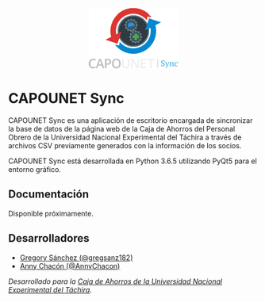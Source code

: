 <p align="center">
  <img src="res/logo.png"/>
</p>

# CAPOUNET Sync

CAPOUNET Sync es una aplicación de escritorio encargada de sincronizar la base de datos de la página web de la Caja de Ahorros del Personal Obrero de la Universidad Nacional Experimental del Táchira a través de archivos CSV previamente generados con la información de los socios.

CAPOUNET Sync está desarrollada en Python 3.6.5 utilizando PyQt5 para el entorno gráfico.

## Documentación

Disponible próximamente.

## Desarrolladores

* [Gregory Sánchez (@gregsanz182)](https://github.com/gregsanz182)
* [Anny Chacón (@AnnyChacon)](https://github.com/AnnyChacon)

*Desarrollado para la [Caja de Ahorros de la Universidad Nacional Experimental del Táchira](https://capounet.unet.edu.ve/).*
